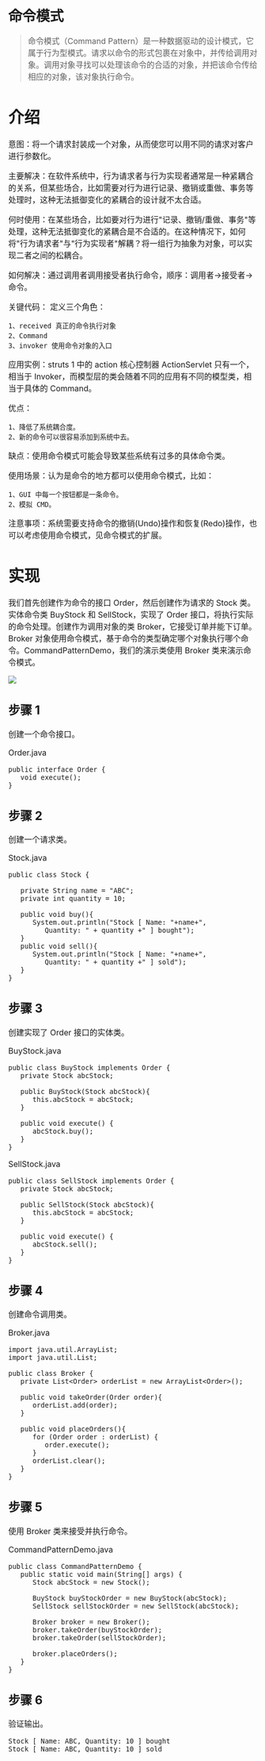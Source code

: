 # 命令模式
> <font size=3>命令模式（Command Pattern）是一种数据驱动的设计模式，它属于行为型模式。请求以命令的形式包裹在对象中，并传给调用对象。调用对象寻找可以处理该命令的合适的对象，并把该命令传给相应的对象，该对象执行命令。
# 介绍
意图：将一个请求封装成一个对象，从而使您可以用不同的请求对客户进行参数化。

主要解决：在软件系统中，行为请求者与行为实现者通常是一种紧耦合的关系，但某些场合，比如需要对行为进行记录、撤销或重做、事务等处理时，这种无法抵御变化的紧耦合的设计就不太合适。

何时使用：在某些场合，比如要对行为进行"记录、撤销/重做、事务"等处理，这种无法抵御变化的紧耦合是不合适的。在这种情况下，如何将"行为请求者"与"行为实现者"解耦？将一组行为抽象为对象，可以实现二者之间的松耦合。

如何解决：通过调用者调用接受者执行命令，顺序：调用者→接受者→命令。

关键代码：
定义三个角色：

	1、received 真正的命令执行对象 
	2、Command 
	3、invoker 使用命令对象的入口

应用实例：struts 1 中的 action 核心控制器 ActionServlet 只有一个，相当于 Invoker，而模型层的类会随着不同的应用有不同的模型类，相当于具体的 Command。

优点： 

	1、降低了系统耦合度。 
	2、新的命令可以很容易添加到系统中去。

缺点：使用命令模式可能会导致某些系统有过多的具体命令类。

使用场景：认为是命令的地方都可以使用命令模式，比如： 

	1、GUI 中每一个按钮都是一条命令。 
	2、模拟 CMD。

注意事项：系统需要支持命令的撤销(Undo)操作和恢复(Redo)操作，也可以考虑使用命令模式，见命令模式的扩展。

# 实现
我们首先创建作为命令的接口 Order，然后创建作为请求的 Stock 类。实体命令类 BuyStock 和 SellStock，实现了 Order 接口，将执行实际的命令处理。创建作为调用对象的类 Broker，它接受订单并能下订单。
Broker 对象使用命令模式，基于命令的类型确定哪个对象执行哪个命令。CommandPatternDemo，我们的演示类使用 Broker 类来演示命令模式。

![](http://i.imgur.com/wK6R01C.png)

## 步骤 1
创建一个命令接口。

Order.java

	public interface Order {
	   void execute();
	}

## 步骤 2
创建一个请求类。

Stock.java

	public class Stock {
		
	   private String name = "ABC";
	   private int quantity = 10;
	
	   public void buy(){
	      System.out.println("Stock [ Name: "+name+", 
	         Quantity: " + quantity +" ] bought");
	   }
	   public void sell(){
	      System.out.println("Stock [ Name: "+name+", 
	         Quantity: " + quantity +" ] sold");
	   }
	}
## 步骤 3
创建实现了 Order 接口的实体类。

BuyStock.java

	public class BuyStock implements Order {
	   private Stock abcStock;
	
	   public BuyStock(Stock abcStock){
	      this.abcStock = abcStock;
	   }
	
	   public void execute() {
	      abcStock.buy();
	   }
	}

SellStock.java

	public class SellStock implements Order {
	   private Stock abcStock;
	
	   public SellStock(Stock abcStock){
	      this.abcStock = abcStock;
	   }
	
	   public void execute() {
	      abcStock.sell();
	   }
	}

## 步骤 4
创建命令调用类。

Broker.java

	import java.util.ArrayList;
	import java.util.List;
	
    public class Broker {
	   private List<Order> orderList = new ArrayList<Order>(); 
	
	   public void takeOrder(Order order){
	      orderList.add(order);		
	   }
	
	   public void placeOrders(){
	      for (Order order : orderList) {
	         order.execute();
	      }
	      orderList.clear();
	   }
	}

## 步骤 5
使用 Broker 类来接受并执行命令。

CommandPatternDemo.java

	public class CommandPatternDemo {
	   public static void main(String[] args) {
	      Stock abcStock = new Stock();
	
	      BuyStock buyStockOrder = new BuyStock(abcStock);
	      SellStock sellStockOrder = new SellStock(abcStock);
	
	      Broker broker = new Broker();
	      broker.takeOrder(buyStockOrder);
	      broker.takeOrder(sellStockOrder);
	
	      broker.placeOrders();
	   }
	}
## 步骤 6
验证输出。

	Stock [ Name: ABC, Quantity: 10 ] bought
	Stock [ Name: ABC, Quantity: 10 ] sold


